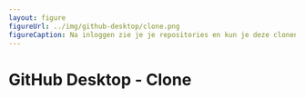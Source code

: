 ```yaml
---
layout: figure
figureUrl: ../img/github-desktop/clone.png
figureCaption: Na inloggen zie je je repositories en kun je deze clonen
---
```


# GitHub Desktop - Clone
